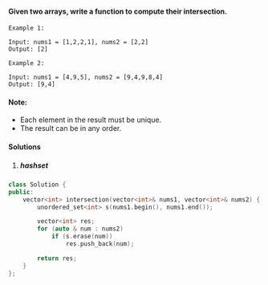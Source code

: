 #### Given two arrays, write a function to compute their intersection.

```
Example 1:

Input: nums1 = [1,2,2,1], nums2 = [2,2]
Output: [2]

Example 2:

Input: nums1 = [4,9,5], nums2 = [9,4,9,8,4]
Output: [9,4]
```

#### Note:

-    Each element in the result must be unique.
-    The result can be in any order.


#### Solutions

1. ##### hashset

```c++
class Solution {
public:
    vector<int> intersection(vector<int>& nums1, vector<int>& nums2) {
        unordered_set<int> s(nums1.begin(), nums1.end());

        vector<int> res;
        for (auto & num : nums2)
            if (s.erase(num))
                res.push_back(num);

        return res;
    }
};
```